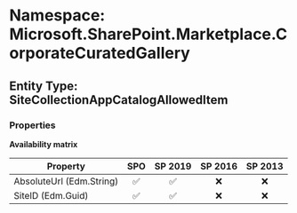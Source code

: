 # Namespace: Microsoft.SharePoint.Marketplace.CorporateCuratedGallery

## Entity Type: SiteCollectionAppCatalogAllowedItem

### Properties

**Availability matrix**

Property | SPO | SP 2019 | SP 2016 | SP 2013
----------|:---:|:-------:|:-------:|:-------:
AbsoluteUrl (Edm.String) | ✅ | ✅ | ❌ | ❌
SiteID (Edm.Guid) | ✅ | ✅ | ❌ | ❌